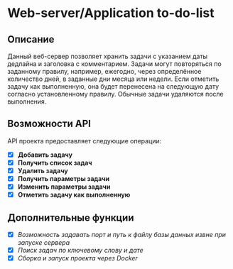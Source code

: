 # Web-server/Application to-do-list 	

## Описание
Данный веб-сервер позволяет хранить задачи с указанием даты дедлайна и заголовка с комментарием. Задачи могут повторяться по заданному правилу, например, ежегодно, через определённое количество дней, в заданные дни месяца или недели. Если отметить задачу как выполненную, она будет перенесена на следующую дату согласно установленному правилу. Обычные задачи удаляются после выполнения.

## Возможности API
API проекта предоставляет следующие операции:

- [x] **Добавить задачу**
- [x] **Получить список задач**
- [x] **Удалить задачу**
- [x] **Получить параметры задачи**
- [x] **Изменить параметры задачи**
- [x] **Отметить задачу как выполненную**

## Дополнительные функции
- [x] _Возможность задавать порт и путь к файлу базы данных извне при запуске сервера_
- [x] _Поиск задач по ключевому слову и дате_
- [x] _Сборка и запуск проекта через Docker_
